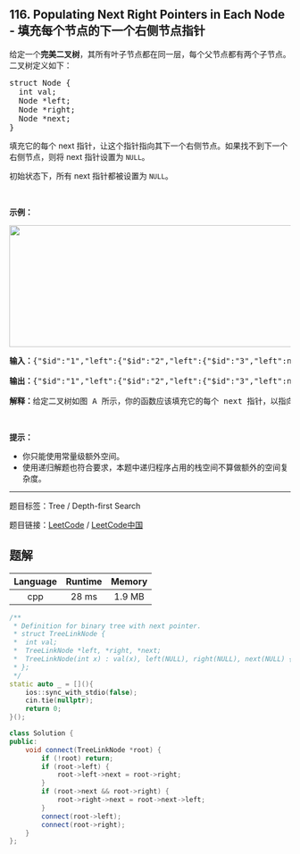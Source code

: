 ## 116. Populating Next Right Pointers in Each Node - 填充每个节点的下一个右侧节点指针

<!--If you want to use the English description, use `question.content` instead-->

<p>给定一个<strong>完美二叉树</strong>，其所有叶子节点都在同一层，每个父节点都有两个子节点。二叉树定义如下：</p>

<pre>struct Node {
  int val;
  Node *left;
  Node *right;
  Node *next;
}</pre>

<p>填充它的每个 next 指针，让这个指针指向其下一个右侧节点。如果找不到下一个右侧节点，则将 next 指针设置为 <code>NULL</code>。</p>

<p>初始状态下，所有&nbsp;next 指针都被设置为 <code>NULL</code>。</p>

<p>&nbsp;</p>

<p><strong>示例：</strong></p>

<p><img alt="" src="https://assets.leetcode-cn.com/aliyun-lc-upload/uploads/2019/02/15/116_sample.png" style="height: 218px; width: 640px;"></p>

<pre><strong>输入：</strong>{&quot;$id&quot;:&quot;1&quot;,&quot;left&quot;:{&quot;$id&quot;:&quot;2&quot;,&quot;left&quot;:{&quot;$id&quot;:&quot;3&quot;,&quot;left&quot;:null,&quot;next&quot;:null,&quot;right&quot;:null,&quot;val&quot;:4},&quot;next&quot;:null,&quot;right&quot;:{&quot;$id&quot;:&quot;4&quot;,&quot;left&quot;:null,&quot;next&quot;:null,&quot;right&quot;:null,&quot;val&quot;:5},&quot;val&quot;:2},&quot;next&quot;:null,&quot;right&quot;:{&quot;$id&quot;:&quot;5&quot;,&quot;left&quot;:{&quot;$id&quot;:&quot;6&quot;,&quot;left&quot;:null,&quot;next&quot;:null,&quot;right&quot;:null,&quot;val&quot;:6},&quot;next&quot;:null,&quot;right&quot;:{&quot;$id&quot;:&quot;7&quot;,&quot;left&quot;:null,&quot;next&quot;:null,&quot;right&quot;:null,&quot;val&quot;:7},&quot;val&quot;:3},&quot;val&quot;:1}

<strong>输出：</strong>{&quot;$id&quot;:&quot;1&quot;,&quot;left&quot;:{&quot;$id&quot;:&quot;2&quot;,&quot;left&quot;:{&quot;$id&quot;:&quot;3&quot;,&quot;left&quot;:null,&quot;next&quot;:{&quot;$id&quot;:&quot;4&quot;,&quot;left&quot;:null,&quot;next&quot;:{&quot;$id&quot;:&quot;5&quot;,&quot;left&quot;:null,&quot;next&quot;:{&quot;$id&quot;:&quot;6&quot;,&quot;left&quot;:null,&quot;next&quot;:null,&quot;right&quot;:null,&quot;val&quot;:7},&quot;right&quot;:null,&quot;val&quot;:6},&quot;right&quot;:null,&quot;val&quot;:5},&quot;right&quot;:null,&quot;val&quot;:4},&quot;next&quot;:{&quot;$id&quot;:&quot;7&quot;,&quot;left&quot;:{&quot;$ref&quot;:&quot;5&quot;},&quot;next&quot;:null,&quot;right&quot;:{&quot;$ref&quot;:&quot;6&quot;},&quot;val&quot;:3},&quot;right&quot;:{&quot;$ref&quot;:&quot;4&quot;},&quot;val&quot;:2},&quot;next&quot;:null,&quot;right&quot;:{&quot;$ref&quot;:&quot;7&quot;},&quot;val&quot;:1}

<strong>解释：</strong>给定二叉树如图 A 所示，你的函数应该填充它的每个 next 指针，以指向其下一个右侧节点，如图 B 所示。
</pre>

<p>&nbsp;</p>

<p><strong>提示：</strong></p>

<ul>
	<li>你只能使用常量级额外空间。</li>
	<li>使用递归解题也符合要求，本题中递归程序占用的栈空间不算做额外的空间复杂度。</li>
</ul>



-----

题目标签：Tree / Depth-first Search

题目链接：[LeetCode](https://leetcode.com/problems/populating-next-right-pointers-in-each-node/description/)  /  [LeetCode中国](https://leetcode-cn.com/problems/populating-next-right-pointers-in-each-node/description/)

## 题解



| Language | Runtime | Memory |
|:---:|:---:|:---:|
| cpp  | 28  ms | 1.9 MB |

```cpp
/**
 * Definition for binary tree with next pointer.
 * struct TreeLinkNode {
 *  int val;
 *  TreeLinkNode *left, *right, *next;
 *  TreeLinkNode(int x) : val(x), left(NULL), right(NULL), next(NULL) {}
 * };
 */
static auto _ = [](){
    ios::sync_with_stdio(false);
    cin.tie(nullptr);
    return 0;
}();

class Solution {
public:
    void connect(TreeLinkNode *root) {
        if (!root) return;
        if (root->left) {
            root->left->next = root->right;
        }
        if (root->next && root->right) {
            root->right->next = root->next->left;
        }
        connect(root->left);
        connect(root->right);
    }
};
```
